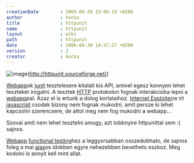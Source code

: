 ```yaml
---
creationDate        : 2005-08-29 15:06:19 +0200 
author              : kocka 
title               : httpunit 
name                : httpunit 
layout              : wiki 
path                : httpunit 
date                : 2006-08-30 14:47:27 +0200 
version             : 2 
creator             : kocka 
---
```

![image](http://httpunit.sourceforge.net/doc/images/HttpUnit.jpg)(http://httpunit.sourceforge.net/)

[Webapp](webapp.html)ok [junit](junit.html) tesztelesere kitalalt kis API, amivel egesz konnyen lehet teszteket irogatni. A tesztek [HTTP](HTTP.html) protokolon fognak interakcioba lepni a [webapp](webapp.html)pal. Azaz el is ertunk a dolog korlataihoz. [Internet Exploiter](Internet%20Exploiter.html)re irt [javascript](javascript.html) csodak bizony nem fognak mukodni, amit persze ki lehet kapcsolni szerencsere, de attol meg nem fog mukodni a webapp...

Szoval amit nem lehet tesztelni amugy, azt tobbnyire httpunittal sem :( sajnos.

[Webapp](webapp.html) [functional testing](functional%20testing.html)hez a leggyorsabban osszedobhato, de sajnos foleg a mai [ajax](ajax.html)os idokben egyre nehezebben bevetheto eszkoz. Meg kodolni is annyit kell mint allat.
